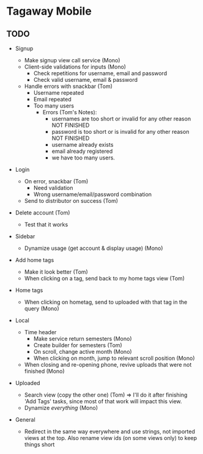 # Tagaway Mobile

## TODO

- Signup
   - Make signup view call service (Mono)
   - Client-side validations for inputs (Mono)
      - Check repetitions for username, email and password
      - Check valid username, email & password
   - Handle errors with snackbar (Tom)
      - Username repeated
      - Email repeated
      - Too many users
        - Errors (Tom's Notes):
          - usernames are too short or invalid for any other reason NOT FINISHED 
          - password is too short or is invalid for any other reason NOT FINISHED
          - username already exists 
          - email already registered
          - we have too many users. 

- Login
   - On error, snackbar (Tom)
      - Need validation
      - Wrong username/email/password combination
   - Send to distributor on success (Tom)

- Delete account (Tom)
   - Test that it works

- Sidebar
   - Dynamize usage (get account & display usage) (Mono)

- Add home tags
   - Make it look better (Tom)
   - When clicking on a tag, send back to my home tags view (Tom)

- Home tags
   - When clicking on hometag, send to uploaded with that tag in the query (Mono)

- Local
   - Time header
      - Make service return semesters (Mono)
      - Create builder for semesters (Tom)
      - On scroll, change active month (Mono)
      - When clicking on month, jump to relevant scroll position (Mono)
   - When closing and re-opening phone, revive uploads that were not finished (Mono)

- Uploaded
   - Search view (copy the other one) (Tom) => I'll do it after finishing 'Add Tags' tasks, since most of that work will impact this view. 
   - Dynamize *everything* (Mono)

- General
   - Redirect in the same way everywhere and use strings, not imported views at the top. Also rename view ids (on some views only) to keep things short
